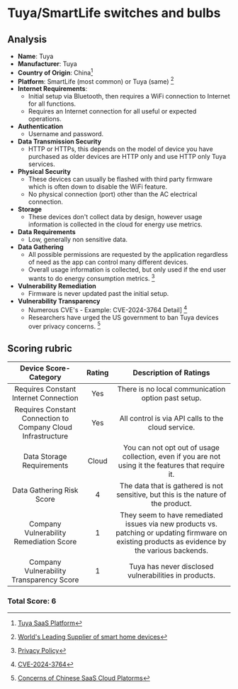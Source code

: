 # Tuya/SmartLife switches and bulbs
## Analysis
- **Name**: Tuya
- **Manufacturer**: Tuya
- **Country of Origin**: China[^1]
- **Platform**: SmartLife (most common) or Tuya (same) [^2]
- **Internet Requirements**:
    - Initial setup via Bluetooth, then requires a WiFi connection to Internet for all functions.  
    - Requires an Internet connection for all useful or expected operations.  
- **Authentication**
    - Username and password.  
- **Data Transmission Security**
    - HTTP or HTTPs, this depends on the model of device you have purchased as older devices are HTTP only and use HTTP only Tuya services.  
- **Physical Security**
    - These devices can usually be flashed with third party firmware which is often down to disable the WiFi feature.
    - No physical connection (port) other than the AC electrical connection.
- **Storage**
    - These devices don't collect data by design, however usage information is collected in the cloud for energy use metrics.  
- **Data Requirements**
    - Low, generally non sensitive data.
- **Data Gathering**
  - All possible permissions are requested by the application regardless of need as the app can control many different devices.  
  - Overall usage information is collected, but only used if the end user wants to do energy consumption metrics.  [^3]
- **Vulnerability Remediation**
  - Firmware is never updated past the initial setup.  
- **Vulnerability Transparency**
  - Numerous CVE's - Example: CVE-2024-3764 Detail] [^4]
  - Researchers have  urged the US government to ban Tuya devices over privacy concerns. [^5]
## Scoring rubric
| Device Score-Category |  Rating | Description of Ratings | 
| :---: | :---: | :---: | 
| Requires Constant Internet Connection | Yes | There is no local communication option past setup.   |
| Requires Constant Connection to Company Cloud Infrastructure | Yes | All control is via API calls to the cloud service.   |
| Data Storage Requirements | Cloud | You can not opt out of usage collection, even if you are not using it the features that require it.   |
| Data Gathering Risk Score | 4 | The data that is gathered is not sensitive, but this is the nature of the product. |
| Company Vulnerability Remediation Score | 1 | They seem to have remediated issues via new products vs. patching or updating firmware on existing products as evidence by the various backends. |
| Company Vulnerability Transparency Score | 1 | Tuya has never disclosed vulnerabilities in products. | 

### Total Score: 6

[^1]: [Tuya SaaS Platform](https://www.atlantis-press.com/proceedings/icssed-22/125973899)  
[^2]: [World's Leading Supplier of smart home devices](https://www.tuya.com/platform/vas/works-with)
[^4]: [CVE-2024-3764](https://nvd.nist.gov/vuln/detail/CVE-2024-3764)
[^5]: [Concerns of Chinese SaaS Cloud Platorms](https://www.voanews.com/a/east-asia-pacific_voa-news-china_cybersecurity-experts-worried-chinese-firms-control-smart-devices/6209815.html)  
[^3]: [Privacy Policy](https://images.tuyacn.com/app/smart/Privacy_Policy_en.html)
